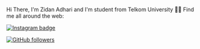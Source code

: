 Hi There, I'm Zidan Adhari and I'm student from Telkom University 👋🏻
Find me all around the web:

[![Instagram badge](https://img.shields.io/badge/Instagram-405DE6?style=plastic&logo=instagram&logoColor=white&link=https://www.instagram.com/zdnadhri/&link=)](https://www.instagram.com/randikadwim/)

[![GitHub followers](https://img.shields.io/github/followers/randikadwi?style=social&link=https://github.com/randikadwi)](https://github.com/zidanadhari)
<!--

<!---
zidanadhari/zidanadhari is a ✨ special ✨ repository because its `README.md` (this file) appears on your GitHub profile.
You can click the Preview link to take a look at your changes.
--->
